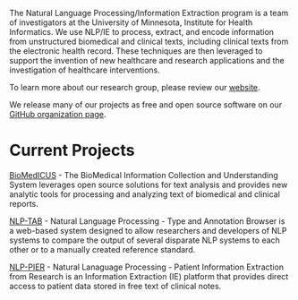 The Natural Language Processing/Information Extraction program is a team of investigators at the University of Minnesota, Institute for Health Informatics. We use NLP/IE to process, extract, and encode information from unstructured biomedical and clinical texts, including clinical texts from the electronic health record. These techniques are then leveraged to support the invention of new healthcare and research applications and the investigation of healthcare interventions.

To learn more about our research group, please review our [website](http://bmhi.umn.edu/ihi/research/nlpie).

We release many of our projects as free and open source software on our [GitHub organization page](https://github.com/nlpie).

# Current Projects

[BioMedICUS](/biomedicus) - The BioMedical Information Collection and Understanding System leverages open source solutions for text analysis and provides new analytic tools for processing and analyzing text of biomedical and clinical reports.

[NLP-TAB](http://athena.ahc.umn.edu/nlptab) - Natural Language Processing - Type and Annotation Browser is a web-based system designed to allow researchers and developers of NLP systems to compare the output of several disparate NLP systems to each other or to a manually created reference standard.

[NLP-PIER](http://athena.ahc.umn.edu/pier) - Natural Lanaguage Processing - Patient Information Extraction from Research is an Information Extraction (IE) platform that provides direct access to patient data stored in free text of clinical notes.
